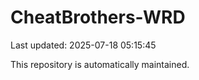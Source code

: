 # CheatBrothers-WRD

Last updated: 2025-07-18 05:15:45

This repository is automatically maintained.
